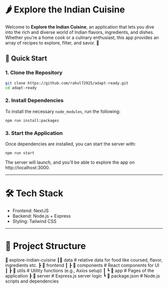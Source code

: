 # 🌶️ Explore the Indian Cuisine

Welcome to **Explore the Indian Cuisine**, an application that lets you dive into the rich and diverse world of Indian flavors, ingredients, and dishes. Whether you're a home cook or a culinary enthusiast, this app provides an array of recipes to explore, filter, and savor. 🍛

## 🚀 Quick Start

### 1. Clone the Repository

```bash
git clone https://github.com/rahul72925/adapt-ready.git
cd adapt-ready
```

### 2. Install Dependencies

To install the necessary `node_modules`, run the following:

```
npm run install:packages
```

### 3. Start the Application

Once dependencies are installed, you can start the server with:

```
npm run start
```

The server will launch, and you'll be able to explore the app on http://localhost:3000.

---

# 🛠️ Tech Stack

- Frontend: NextJS
- Backend: Node.js + Express
- Styling: Tailwind CSS

---

# 📂 Project Structure

📁 explore-indian-cuisine
┃📄 data # relative data for food like coursed, flavor, ingredients etc.
┣ 📂 frontend
┃ ┣ 📂 components # React components for UI
┃ ┣ 📂 utils # Utility functions (e.g., Axios setup)
┃ ┗ 📂 app # Pages of the application
┣ 📂 server # Express.js server logic
┗ 📄 package.json # Node.js scripts and dependencies
